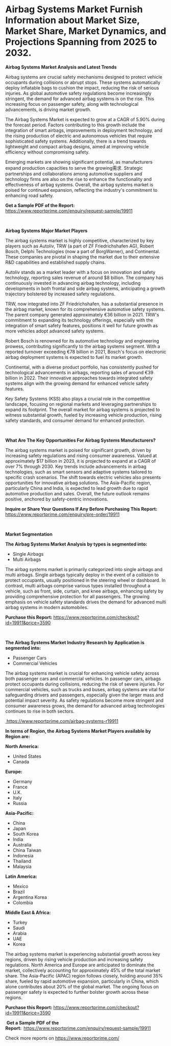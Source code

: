 <p><h1>Airbag Systems Market Furnish Information about Market Size, Market Share, Market Dynamics, and Projections Spanning from 2025 to 2032.</h1></p><p><strong>Airbag Systems Market Analysis and Latest Trends</strong></p>
<p><p>Airbag systems are crucial safety mechanisms designed to protect vehicle occupants during collisions or abrupt stops. These systems automatically deploy inflatable bags to cushion the impact, reducing the risk of serious injuries. As global automotive safety regulations become increasingly stringent, the demand for advanced airbag systems is on the rise. This increasing focus on passenger safety, along with technological advancements, is driving market growth.</p><p>The Airbag Systems Market is expected to grow at a CAGR of 5.90% during the forecast period. Factors contributing to this growth include the integration of smart airbags, improvements in deployment technology, and the rising production of electric and autonomous vehicles that require sophisticated safety systems. Additionally, there is a trend towards lightweight and compact airbag designs, aimed at improving vehicle efficiency without compromising safety.</p><p>Emerging markets are showing significant potential, as manufacturers expand production capacities to serve the growing需求. Strategic partnerships and collaborations among automotive suppliers and technology firms are also on the rise to enhance the functionality and effectiveness of airbag systems. Overall, the airbag systems market is poised for continued expansion, reflecting the industry's commitment to enhancing road safety.</p></p>
<p><strong>Get a Sample PDF of the Report:&nbsp;</strong> <a href="https://www.reportprime.com/enquiry/request-sample/19911?utm_campaign=3545&utm_medium=2&utm_source=Github&utm_content=ia&utm_term=17032025&utm_id=airbag-systems">https://www.reportprime.com/enquiry/request-sample/19911</a></p>
<p>&nbsp;</p>
<p><strong>Airbag Systems Major Market Players</strong></p>
<p><p>The airbag systems market is highly competitive, characterized by key players such as Autoliv, TRW (a part of ZF Friedrichshafen AG), Robert Bosch, Delphi Technologies (now a part of BorgWarner), and Continental. These companies are pivotal in shaping the market due to their extensive R&D capabilities and established supply chains.</p><p>Autoliv stands as a market leader with a focus on innovation and safety technology, reporting sales revenue of around $8 billion. The company has continuously invested in advancing airbag technology, including developments in both frontal and side airbag systems, anticipating a growth trajectory bolstered by increased safety regulations.</p><p>TRW, now integrated into ZF Friedrichshafen, has a substantial presence in the airbag market, known for its comprehensive automotive safety systems. The parent company generated approximately €36 billion in 2021. TRW's commitment to expanding its technology offerings, especially with the integration of smart safety features, positions it well for future growth as more vehicles adopt advanced safety systems.</p><p>Robert Bosch is renowned for its automotive technology and engineering prowess, contributing significantly to the airbag systems segment. With a reported turnover exceeding €78 billion in 2021, Bosch's focus on electronic airbag deployment systems is expected to fuel its market growth.</p><p>Continental, with a diverse product portfolio, has consistently pushed for technological advancements in airbags, reporting sales of around €39 billion in 2022. Their innovative approaches towards integrated safety systems align with the growing demand for enhanced vehicle safety features.</p><p>Key Safety Systems (KSS) also plays a crucial role in the competitive landscape, focusing on regional markets and leveraging partnerships to expand its footprint. The overall market for airbag systems is projected to witness substantial growth, fueled by increasing vehicle production, rising safety standards, and consumer demand for enhanced protection.</p></p>
<p>&nbsp;</p>
<p><strong>What Are The Key Opportunities For Airbag Systems Manufacturers?</strong></p>
<p><p>The airbag systems market is poised for significant growth, driven by increasing safety regulations and rising consumer awareness. Valued at approximately $17 billion in 2023, it is projected to expand at a CAGR of over 7% through 2030. Key trends include advancements in airbag technologies, such as smart sensors and adaptive systems tailored to specific crash scenarios. The shift towards electric vehicles also presents opportunities for innovative airbag solutions. The Asia-Pacific region, particularly China and India, is expected to lead growth due to rapid automotive production and sales. Overall, the future outlook remains positive, anchored by safety-centric innovations.</p></p>
<p><strong>Inquire or Share Your Questions If Any Before Purchasing This Report:</strong> <a href="https://www.reportprime.com/enquiry/pre-order/19911?utm_campaign=3545&utm_medium=2&utm_source=Github&utm_content=ia&utm_term=17032025&utm_id=airbag-systems">https://www.reportprime.com/enquiry/pre-order/19911</a></p>
<p>&nbsp;</p>
<p><strong>Market Segmentation</strong></p>
<p><strong>The Airbag Systems Market Analysis by types is segmented into:</strong></p>
<p><ul><li>Single Airbags</li><li>Multi Airbags</li></ul></p>
<p><p>The airbag systems market is primarily categorized into single airbags and multi airbags. Single airbags typically deploy in the event of a collision to protect occupants, usually positioned in the steering wheel or dashboard. In contrast, multi airbags comprise various types installed throughout a vehicle, such as front, side, curtain, and knee airbags, enhancing safety by providing comprehensive protection for all passengers. The growing emphasis on vehicle safety standards drives the demand for advanced multi airbag systems in modern automobiles.</p></p>
<p><strong>Purchase this Report:&nbsp;</strong><a href="https://www.reportprime.com/checkout?id=19911&price=3590&utm_campaign=3545&utm_medium=2&utm_source=Github&utm_content=ia&utm_term=17032025&utm_id=airbag-systems">https://www.reportprime.com/checkout?id=19911&price=3590</a></p>
<p>&nbsp;</p>
<p><strong>The Airbag Systems Market Industry Research by Application is segmented into:</strong></p>
<p><ul><li>Passenger Cars</li><li>Commercial Vehicles</li></ul></p>
<p><p>The airbag systems market is crucial for enhancing vehicle safety across both passenger cars and commercial vehicles. In passenger cars, airbags protect occupants during collisions, reducing the risk of severe injuries. For commercial vehicles, such as trucks and buses, airbag systems are vital for safeguarding drivers and passengers, especially given the larger mass and potential impact severity. As safety regulations become more stringent and consumer awareness grows, the demand for advanced airbag technologies continues to rise in both sectors.</p></p>
<p><a href="https://www.reportprime.com/airbag-systems-r19911?utm_campaign=3545&utm_medium=2&utm_source=Github&utm_content=ia&utm_term=17032025&utm_id=airbag-systems">&nbsp;https://www.reportprime.com/airbag-systems-r19911</a></p>
<p><strong>In terms of Region, the Airbag Systems Market Players available by Region are:</strong></p>
<p>
    <p> <strong> North America: </strong>
        <ul>
            <li>United States</li>
            <li>Canada</li>
        </ul>
        </p> 
    <p> <strong> Europe: </strong>
        <ul>
            <li>Germany</li>
            <li>France</li>
            <li>U.K.</li>
            <li>Italy</li>
            <li>Russia</li>
        </ul>
        </p> 
    <p> <strong> Asia-Pacific: </strong>
        <ul>
            <li>China</li>
            <li>Japan</li>
            <li>South Korea</li>
            <li>India</li>
            <li>Australia</li>
            <li>China Taiwan</li>
            <li>Indonesia</li>
            <li>Thailand</li>
            <li>Malaysia</li>
        </ul>
        </p> 
    <p> <strong> Latin America: </strong>
        <ul>
            <li>Mexico</li>
            <li>Brazil</li>
            <li>Argentina Korea</li>
            <li>Colombia</li>
        </ul>
        </p> 
    <p> <strong> Middle East & Africa: </strong>
        <ul>
            <li>Turkey</li>
            <li>Saudi</li>
            <li>Arabia</li>
            <li>UAE</li>
            <li>Korea</li>
        </ul>
    </p>
    </p>
<p><p>The airbag systems market is experiencing substantial growth across key regions, driven by rising vehicle production and increasing safety regulations. North America and Europe are anticipated to dominate the market, collectively accounting for approximately 45% of the total market share. The Asia-Pacific (APAC) region follows closely, holding around 35% share, fueled by rapid automotive expansion, particularly in China, which alone contributes about 20% of the global market. The ongoing focus on passenger safety is expected to further bolster growth across these regions.</p></p>
<p><strong>Purchase this Report: </strong><a href="https://www.reportprime.com/checkout?id=19911&price=3590&utm_campaign=3545&utm_medium=2&utm_source=Github&utm_content=ia&utm_term=17032025&utm_id=airbag-systems">https://www.reportprime.com/checkout?id=19911&price=3590</a></p>
<p>&nbsp;<strong>Get a Sample PDF of the Report:&nbsp;&nbsp;</strong><a href="https://www.reportprime.com/enquiry/request-sample/19911?utm_campaign=3545&utm_medium=2&utm_source=Github&utm_content=ia&utm_term=17032025&utm_id=airbag-systems">https://www.reportprime.com/enquiry/request-sample/19911</a></p>
<p><strong></strong></p>
<p>Check more reports on <a href="https://www.reportprime.com/?utm_campaign=3545&utm_medium=2&utm_source=Github&utm_content=ia&utm_term=17032025&utm_id=airbag-systems">https://www.reportprime.com/</a></p>
